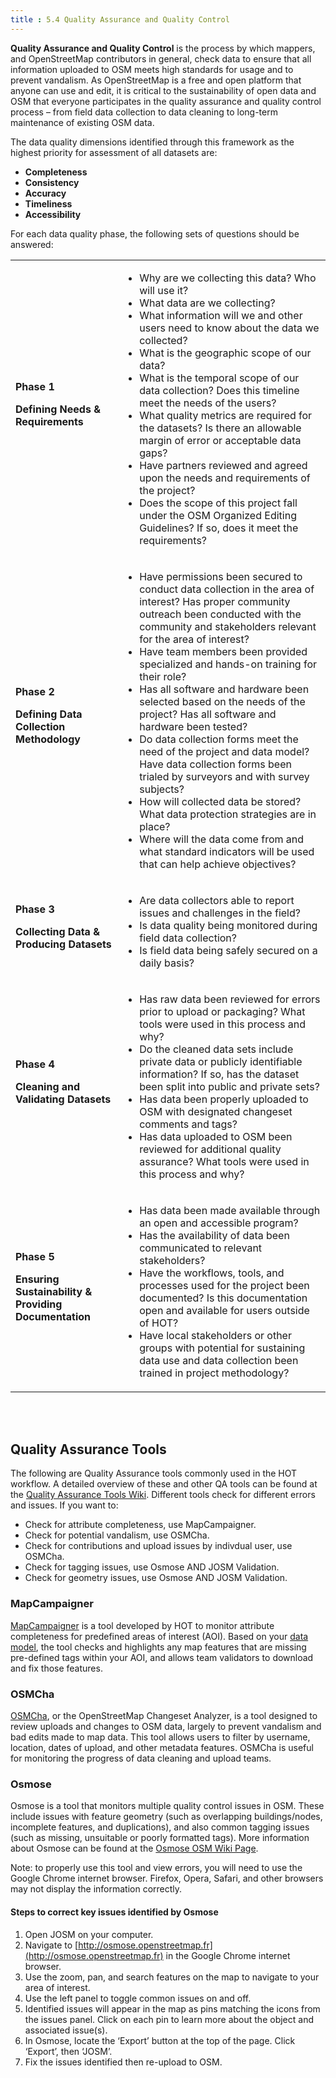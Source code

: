 ```yaml
---
title : 5.4 Quality Assurance and Quality Control
---
```

**Quality Assurance and Quality Control** is the process by which mappers, and OpenStreetMap contributors in general, check data to ensure that all information uploaded to OSM meets high standards for usage and to prevent vandalism. As OpenStreetMap is a free and open platform that anyone can use and edit, it is critical to the sustainability of open data and OSM that everyone participates in the quality assurance and quality control process – from field data collection to data cleaning to long-term maintenance of existing OSM data. 

The data quality dimensions identified through this framework as the highest priority for assessment of all datasets are: 

*   **Completeness**
*   **Consistency**
*   **Accuracy**
*   **Timeliness**
*   **Accessibility**

For each data quality phase, the following sets of questions should be answered: 

<table>
  <tr>
   <td><strong>Phase 1</strong>
<p>
<strong>Defining Needs & Requirements</strong>
   </td>
   <td>
<ul>

<li>Why are we collecting this data? Who will use it? 

<li>What data are we collecting? 

<li>What information will we and other users need to know about the data we collected?

<li>What is the geographic scope of our data?

<li>What is the temporal scope of our data collection? Does this timeline meet the needs of the users?

<li>What quality metrics are required for the datasets? Is there an allowable margin of error or acceptable data gaps?

<li>Have partners reviewed and agreed upon the needs and requirements of the project?

<li>Does the scope of this project fall under the OSM Organized Editing Guidelines? If so, does it meet the requirements? 
</li>
</ul>
   </td>
  </tr>
  <tr>
   <td><strong>Phase 2</strong>
<p>
<strong>Defining Data Collection Methodology</strong>
   </td>
   <td>
<ul>

<li>Have permissions been secured to conduct data collection in the area of interest? Has proper community outreach been conducted with the community and stakeholders relevant for the area of interest? 

<li>Have team members been provided specialized and hands-on training for their role?

<li>Has all software and hardware been selected based on the needs of the project? Has all software and hardware been tested? 

<li>Do data collection forms meet the need of the project and data model? Have data collection forms been trialed by surveyors and with survey subjects? 

<li>How will collected data be stored? What data protection strategies are in place?

<li>Where will the data come from and what standard indicators will be used that can help achieve objectives?
</li>
</ul>
   </td>
  </tr>
  <tr>
   <td><strong>Phase 3</strong>
<p>
<strong>Collecting Data & Producing Datasets</strong>
   </td>
   <td>
<ul>

<li>Are data collectors able to report issues and challenges in the field?  

<li>Is data quality being monitored during field data collection?

<li>Is field data being safely secured on a daily basis? 
</li>
</ul>
   </td>
  </tr>
  <tr>
   <td><strong>Phase 4</strong>
<p>
<strong>Cleaning and Validating Datasets</strong>
   </td>
   <td>
<ul>

<li>Has raw data been reviewed for errors prior to upload or packaging? What tools were used in this process and why? 

<li>Do the cleaned data sets include private data or publicly identifiable information? If so, has the dataset been split into public and private sets? 

<li>Has data been properly uploaded to OSM with designated changeset comments and tags?

<li>Has data uploaded to OSM been reviewed for additional quality assurance? What tools were used in this process and why?
</li>
</ul>
   </td>
  </tr>
  <tr>
   <td><strong>Phase 5</strong>
<p>
<strong>Ensuring Sustainability & Providing Documentation</strong>
   </td>
   <td>
<ul>

<li>Has data been made available through an open and accessible program?

<li>Has the availability of data been communicated to relevant stakeholders?

<li>Have the workflows, tools, and processes used for the project been documented? Is this documentation open and available for users outside of HOT?

<li>Have local stakeholders or other groups with potential for sustaining data use and data collection been trained in project methodology?
</li>
</ul>
   </td>
  </tr>
</table>


<br>
<br>


## Quality Assurance Tools


The following are Quality Assurance tools commonly used in the HOT workflow. A detailed overview of these and other QA tools can be found at the [Quality Assurance Tools Wiki](https://wiki.openstreetmap.org/wiki/Quality_assurance). Different tools check for different errors and issues. If you want to:

* Check for attribute completeness, use MapCampaigner.
* Check for potential vandalism, use OSMCha.
* Check for contributions and upload issues by indivdual user, use OSMCha. 
* Check for tagging issues, use Osmose AND JOSM Validation.
* Check for geometry issues, use Osmose AND JOSM Validation. 


### MapCampaigner
[MapCampaigner](http://campaigns.hotosm.org) is a tool developed by HOT to monitor attribute completeness for predefined areas of interest (AOI). Based on your [data model](https://github.com/hotosm/toolbox/wiki/4.1.2-Designing-The-Data-Model), the tool checks and highlights any map features that are missing pre-defined tags within your AOI, and allows team validators to download and fix those features. 

### OSMCha
[OSMCha](https://osmcha.mapbox.com/), or the OpenStreetMap Changeset Analyzer, is a tool designed to review uploads and changes to OSM data, largely to prevent vandalism and bad edits made to map data. This tool allows users to filter by username, location, dates of upload, and other metadata features. OSMCha is useful for monitoring the progress of data cleaning and upload teams. 

### Osmose <br>
Osmose is a tool that monitors multiple quality control issues in OSM. These include issues with feature geometry (such as overlapping buildings/nodes, incomplete features, and duplications), and also common tagging issues (such as missing, unsuitable or poorly formatted tags). More information about Osmose can be found at the [Osmose OSM Wiki Page](https://wiki.openstreetmap.org/wiki/Osmose).

Note: to properly use this tool and view errors, you will need to use the Google Chrome internet browser. Firefox, Opera, Safari, and other browsers may not display the information correctly.


#### Steps to correct key issues identified by Osmose


1. Open JOSM on your computer.
2. Navigate to [http://osmose.openstreetmap.fr](http://osmose.openstreetmap.fr) in the Google Chrome internet browser.
3. Use the zoom, pan, and search features on the map to navigate to your area of interest. 
3. Use the left panel to toggle common issues on and off. 
4. Identified issues will appear in the map as pins matching the icons from the issues panel. Click on each pin to learn more about the object and associated issue(s). 
5. In Osmose, locate the ‘Export’ button at the top of the page. Click ‘Export’, then ‘JOSM’. 
6. Fix the issues identified then re-upload to OSM. 


